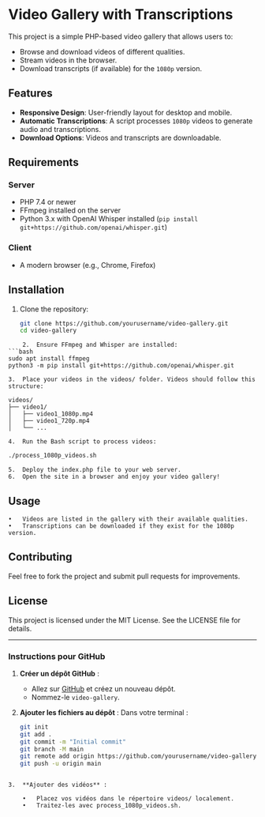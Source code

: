 

# Video Gallery with Transcriptions

This project is a simple PHP-based video gallery that allows users to:
- Browse and download videos of different qualities.
- Stream videos in the browser.
- Download transcripts (if available) for the `1080p` version.

## Features

- **Responsive Design**: User-friendly layout for desktop and mobile.
- **Automatic Transcriptions**: A script processes `1080p` videos to generate audio and transcriptions.
- **Download Options**: Videos and transcripts are downloadable.

## Requirements

### Server
- PHP 7.4 or newer
- FFmpeg installed on the server
- Python 3.x with OpenAI Whisper installed (`pip install git+https://github.com/openai/whisper.git`)

### Client
- A modern browser (e.g., Chrome, Firefox)

## Installation

1. Clone the repository:
   ```bash
   git clone https://github.com/yourusername/video-gallery.git
   cd video-gallery
```
	2.	Ensure FFmpeg and Whisper are installed:
```bash
sudo apt install ffmpeg
python3 -m pip install git+https://github.com/openai/whisper.git
```

	3.	Place your videos in the videos/ folder. Videos should follow this structure:
```plaintext
videos/
├── video1/
│   ├── video1_1080p.mp4
│   ├── video1_720p.mp4
│   └── ...

```
	4.	Run the Bash script to process videos:

```bash
./process_1080p_videos.sh
```

	5.	Deploy the index.php file to your web server.
	6.	Open the site in a browser and enjoy your video gallery!

## Usage
	•	Videos are listed in the gallery with their available qualities.
	•	Transcriptions can be downloaded if they exist for the 1080p version.

## Contributing

Feel free to fork the project and submit pull requests for improvements.

## License

This project is licensed under the MIT License. See the LICENSE file for details.

---

### Instructions pour GitHub

1. **Créer un dépôt GitHub** :
   - Allez sur [GitHub](https://github.com/) et créez un nouveau dépôt.
   - Nommez-le `video-gallery`.

2. **Ajouter les fichiers au dépôt** :
   Dans votre terminal :
    ```bash
   git init
   git add .
   git commit -m "Initial commit"
   git branch -M main
   git remote add origin https://github.com/yourusername/video-gallery.git
   git push -u origin main

```

3.	**Ajouter des vidéos** :

	•	Placez vos vidéos dans le répertoire videos/ localement.
	•	Traitez-les avec process_1080p_videos.sh.

